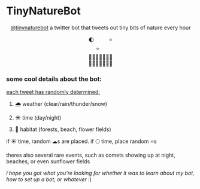 # TinyNatureBot

<p align="center">
<a href='https://twitter.com/tinynaturebot'>@tinynaturebot</a>
a twitter bot that tweets out tiny bits of nature every hour
</p>

<p align="center">
🌓&nbsp;&nbsp;&nbsp;&nbsp;&nbsp;&nbsp;&nbsp;&nbsp;&nbsp;&nbsp;⭐<br>
&nbsp;&nbsp;&nbsp;&nbsp;&nbsp;⭐&nbsp;&nbsp;&nbsp;&nbsp;&nbsp;&nbsp;&nbsp;&nbsp;&nbsp;
<br>
🌳🌱🌳🌳🌳🌿🌳<br>
🌳🌳🌳🌳🌳🌳🌿
</p>

<h3>some cool details about the bot:</h3>
<span style="text-decoration: underline;">each tweet has randomly determined:</span>

1. 🌧️ weather (clear/rain/thunder/snow)

2. ☀ time (day/night)

3. 🌲 habitat (forests, beach, flower fields)

if ☀ time, random ☁s are placed. if 🌕 time, place random ⭐s

theres also several rare events, such as comets showing up at night, beaches, or even sunflower fields

<i>i hope you got what you're looking for whether it was to learn about my bot, how to set up a bot, or whatever</i>  :)
